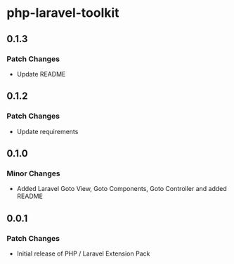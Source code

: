 # php-laravel-toolkit

## 0.1.3

### Patch Changes

- Update README

## 0.1.2

### Patch Changes

- Update requirements

## 0.1.0

### Minor Changes

- Added Laravel Goto View, Goto Components, Goto Controller and added README

## 0.0.1

### Patch Changes

- Initial release of PHP / Laravel Extension Pack
